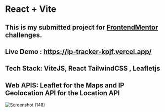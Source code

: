 # React + Vite

## This is my submitted project for [FrontendMentor](https://www.frontendmentor.io/profile/cjpanda) challenges.
## Live Demo : https://ip-tracker-kpjf.vercel.app/
## Tech Stack: ViteJS, React TailwindCSS , Leafletjs
## Web APIS: Leaflet for the Maps and IP Geolocation API for the Location API
![Screenshot (148)](https://github.com/cjpanda/ipTracker/assets/107156444/295e74b5-6764-4b13-a487-6b8fba0ef197)


